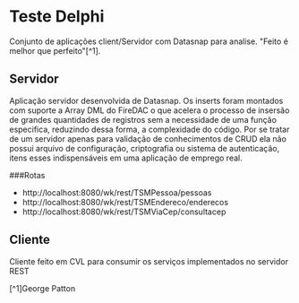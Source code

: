 # Teste Delphi

Conjunto de aplicações client/Servidor com Datasnap para analise. "Feito é melhor que perfeito"[^1].

## Servidor

Aplicação servidor desenvolvida de Datasnap. Os inserts foram montados com 
suporte a Array DML do FireDAC o que acelera o processo de insersão de grandes 
quantidades de registros sem a necessidade de uma função especifica, reduzindo 
dessa forma, a complexidade do código. Por se tratar de um servidor apenas para
validação de conhecimentos de CRUD ela não possui arquivo de configuração, 
criptografia ou sistema de autenticação, itens esses indispensáveis em uma 
aplicação de emprego real.

###Rotas

  - http://localhost:8080/wk/rest/TSMPessoa/pessoas
  - http://localhost:8080/wk/rest/TSMEndereco/enderecos
  - http://localhost:8080/wk/rest/TSMViaCep/consultacep

## Cliente

Cliente feito em CVL para consumir os serviços implementados no servidor REST


[^1]George Patton